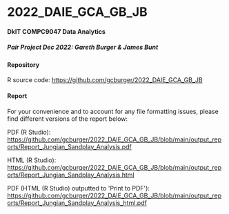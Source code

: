 # 2022_DAIE_GCA_GB_JB

#### DkIT COMPC9047 Data Analytics

##### Pair Project Dec 2022: Gareth Burger &amp; James Bunt

#### Repository
R source code: https://github.com/gcburger/2022_DAIE_GCA_GB_JB

#### Report
For your convenience and to account for any file formatting issues, please find different versions of the report below:

PDF (R Studio): https://github.com/gcburger/2022_DAIE_GCA_GB_JB/blob/main/output_reports/Report_Jungian_Sandplay_Analysis.pdf

HTML (R Studio): https://github.com/gcburger/2022_DAIE_GCA_GB_JB/blob/main/output_reports/Report_Jungian_Sandplay_Analysis.html

PDF (HTML (R Studio) outputted to 'Print to PDF'): https://github.com/gcburger/2022_DAIE_GCA_GB_JB/blob/main/output_reports/Report_Jungian_Sandplay_Analysis_html.pdf
